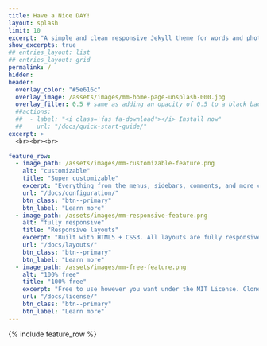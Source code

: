 ```yaml
---
title: Have a Nice DAY!
layout: splash
limit: 10
excerpt: "A simple and clean responsive Jekyll theme for words and photos."
show_excerpts: true
## entries_layout: list
## entries_layout: grid
permalink: /
hidden: 
header:
  overlay_color: "#5e616c"
  overlay_image: /assets/images/mm-home-page-unsplash-000.jpg
  overlay_filter: 0.5 # same as adding an opacity of 0.5 to a black background
  ##actions:
  ##  - label: "<i class='fas fa-download'></i> Install now"
  ##    url: "/docs/quick-start-guide/"
excerpt: >
  <br><br><br>
  
feature_row:
  - image_path: /assets/images/mm-customizable-feature.png
    alt: "customizable"
    title: "Super customizable"
    excerpt: "Everything from the menus, sidebars, comments, and more can be configured or set with YAML Front Matter."
    url: "/docs/configuration/"
    btn_class: "btn--primary"
    btn_label: "Learn more"
  - image_path: /assets/images/mm-responsive-feature.png
    alt: "fully responsive"
    title: "Responsive layouts"
    excerpt: "Built with HTML5 + CSS3. All layouts are fully responsive with helpers to augment your content."
    url: "/docs/layouts/"
    btn_class: "btn--primary"
    btn_label: "Learn more"
  - image_path: /assets/images/mm-free-feature.png
    alt: "100% free"
    title: "100% free"
    excerpt: "Free to use however you want under the MIT License. Clone it, fork it, customize it... whatever!"
    url: "/docs/license/"
    btn_class: "btn--primary"
    btn_label: "Learn more"      
---
```


{% include feature_row %}
